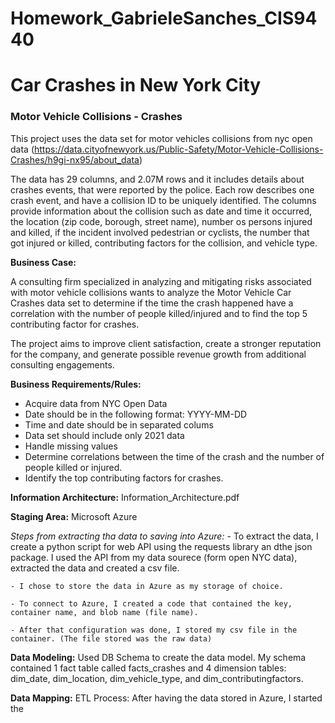 # Homework_GabrieleSanches_CIS9440

# Car Crashes in New York City 
### Motor Vehicle Collisions - Crashes

This project uses the data set for motor vehicles collisions from nyc open data (https://data.cityofnewyork.us/Public-Safety/Motor-Vehicle-Collisions-Crashes/h9gi-nx95/about_data)


The data has 29 columns, and 2.07M rows and it includes details about crashes events, that were reported by the police. Each row describes one crash event, and have a collision ID to be uniquely identified. The columns provide information  about the collision such as date and time it occurred, the location (zip code, borough, street name), number os persons injured and killed, if the incident involved pedestrian or cyclists, the number that got injured or killed, contributing factors for the collision, and vehicle type.


**Business Case:**

A consulting firm specialized in analyzing and mitigating risks associated with motor vehicle collisions wants to analyze the Motor Vehicle Car Crashes data set to determine if the time the crash happened have a correlation with the number of people killed/injured and to find the top 5 contributing factor for crashes. 
    
The project aims to improve client satisfaction, create a stronger reputation for the company, and generate possible revenue growth from additional consulting engagements. 

**Business Requirements/Rules:**

- Acquire data from NYC Open Data
- Date should be in the following format: YYYY-MM-DD
- Time and date should be in separated colums
- Data set should include only 2021 data 
- Handle missing values
- Determine correlations between the time of the crash and the number of people killed or injured.
- Identify the top contributing factors for crashes.


**Information Architecture:** Information_Architecture.pdf

**Staging Area:** Microsoft Azure 

_Steps from extracting tha data to saving into Azure:_
    - To extract the data, I create a python script for web API using the requests library an dthe json package. I used the API from my data sourece (form open NYC data), extracted the data and created a csv file.

    - I chose to store the data in Azure as my storage of choice.  

    - To connect to Azure, I created a code that contained the key, container name, and blob name (file name).

    - After that configuration was done, I stored my csv file in the container. (The file stored was the raw data)


**Data Modeling:**
Used DB Schema to create the data model.
My schema contained 1 fact table called facts_crashes and 4 dimension tables: dim_date, dim_location, dim_vehicle_type, and dim_contributingfactors.


**Data Mapping:**
ETL Process: After having the data stored in Azure, I started the 
